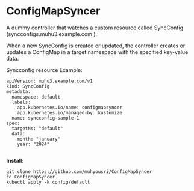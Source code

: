 # ConfigMapSyncer

A dummy controller that watches a custom resource called SyncConfig (syncconfigs.muhu3.example.com ).

When a new SyncConfig is created or updated, the controller creates or updates a ConfigMap in a target namespace with the specified key-value data.

Syncconfig resource Example:

```
apiVersion: muhu3.example.com/v1
kind: SyncConfig
metadata:
  namespace: default
  labels:
    app.kubernetes.io/name: configmapsyncer
    app.kubernetes.io/managed-by: kustomize
  name: syncconfig-sample-1
spec:
  targetNs: "default"
  data:
    month: "january"
    year: "2024"


```

**Install:**

```
git clone https://github.com/muhyousri/ConfigMapSyncer
cd ConfigMapSyncer
kubectl apply -k config/default
```
